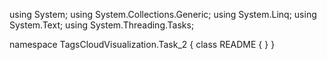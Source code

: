 ﻿using System;
using System.Collections.Generic;
using System.Linq;
using System.Text;
using System.Threading.Tasks;

namespace TagsCloudVisualization.Task_2
{
    class README
    {
    }
}
